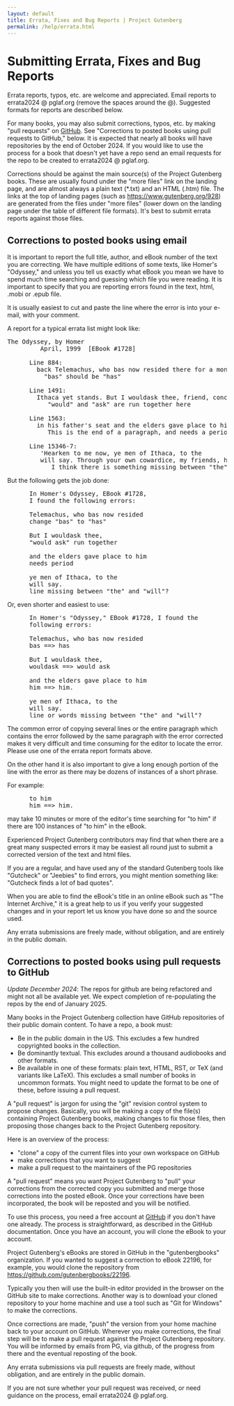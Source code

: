 ```yaml
---
layout: default
title: Errata, Fixes and Bug Reports | Project Gutenberg
permalink: /help/errata.html
---
```


Submitting Errata, Fixes and Bug Reports
========================================

Errata reports, typos, etc. are welcome and appreciated. Email reports to errata2024 @ pglaf.org (remove the spaces around the @). Suggested formats for reports are described below.

For many books, you may also submit corrections, typos, etc. by making "pull requests" on [GitHub](https://github.com/gutenbergbooks). See "Corrections to posted books using pull requests to GitHub," below. It is expected that nearly all books will have repositories by the end of October 2024. If you would like to use the process for a book that doesn't yet have a repo send an email requests for the repo to be created to errata2024 @ pglaf.org.

Corrections should be against the main source(s) of the Project Gutenberg books. These are usually found under the "more files" link on the landing page, and are almost always a plain text (*.txt) and an HTML (.htm) file. The links at the top of landing pages (such as https://www.gutenberg.org/928) are generated from the files under "more files" (lower down on the landing page under the table of different file formats). It's best to submit errata reports against those files.

## Corrections to posted books using email

It is important to report the full title, author, and eBook number of the text you are correcting. We have multiple editions of some texts, like Homer's "Odyssey," and unless you tell us exactly what eBook you mean we have to spend much time searching and guessing which file you were reading. It is important to specify that you are reporting errors found in the text, html, .mobi or .epub file.

It is usually easiest to cut and paste the line where the error is into your e-mail, with your comment.

A report for a typical errata list might look like: 
<pre>
The Odyssey, by Homer
         April, 1999  [EBook #1728]

      Line 884:
        back Telemachus, who bas now resided there for a month.
          "bas" should be "has"

      Line 1491:
        Ithaca yet stands. But I wouldask thee, friend, concerning
           "would" and "ask" are run together here

      Line 1563:
        in his father's seat and the elders gave place to him
           This is the end of a paragraph, and needs a period at end.

      Line 15346-7:
         'Hearken to me now, ye men of Ithaca, to the
         will say. Through your own cowardice, my friends, have
            I think there is something missing between "the" and "will"
</pre>
But the following gets the job done: 
<pre>
      In Homer's Odyssey, EBook #1728,
      I found the following errors:

      Telemachus, who bas now resided
      change "bas" to "has"

      But I wouldask thee,
      "would ask" run together

      and the elders gave place to him
      needs period

      ye men of Ithaca, to the
      will say.
      line missing between "the" and "will"?
</pre>
Or, even shorter and easiest to use: 
<pre>
      In Homer's "Odyssey," EBook #1728, I found the
      following errors:

      Telemachus, who bas now resided
      bas ==> has

      But I wouldask thee,
      wouldask ==> would ask

      and the elders gave place to him
      him ==> him.

      ye men of Ithaca, to the
      will say.
      line or words missing between "the" and "will"?
</pre>
The common error of copying several lines or the entire paragraph which contains the error followed by the same paragraph with the error corrected makes it very difficult and time consuming for the editor to locate the error. Please use one of the errata report formats above.

On the other hand it is also important to give a long enough portion of the line with the error as there may be dozens of instances of a short phrase.

For example: 
<pre>
      to him
      him ==> him.
</pre>

may take 10 minutes or more of the editor's time searching for "to him" if there are 100 instances of "to him" in the eBook.

Experienced Project Gutenberg contributors may find that when there are a great many suspected errors it may be easiest all round just to submit a corrected version of the text and html files.

If you are a regular, and have used any of the standard Gutenberg tools like "Gutcheck" or "Jeebies" to find errors, you might mention something like: "Gutcheck finds a lot of bad quotes".

When you are able to find the eBook's title in an online eBook such as "The Internet Archive," it is a great help to us if you verify your suggested changes and in your report let us know you have done so and the source used.

Any errata submissions are freely made, without obligation, and are entirely in the public domain. 


## Corrections to posted books using pull requests to GitHub

<em>Update December 2024</em>: The repos for github are being
refactored and might not all be available yet. We expect completion
of re-populating the repos by the end of January 2025.


Many books in the Project Gutenberg collection have GitHub repositories of their public domain content. To have a repo, a book must:

- Be in the public domain in the US. This excludes a few hundred copyrighted books in the collection.
- Be dominantly textual. This excludes around a thousand audiobooks and other formats.
- Be available in one of these formats: plain text, HTML, RST, or TeX (and variants like LaTeX). This excludes a small number of books in uncommon formats. You might need to update the format to be one of these, before issuing a pull request.

A "pull request" is jargon for using the "git" revision control system to propose changes. Basically, you will be making a copy of the file(s) containing Project Gutenberg books, making changes to fix those files, then proposing those changes back to the Project Gutenberg repository.

Here is an overview of the process:

- "clone" a copy of the current files into your own workspace on GitHub
- make corrections that you want to suggest
- make a pull request to the maintainers of the PG repositories

A "pull request" means you want Project Gutenberg to "pull" your corrections from the corrected copy you submitted and merge those corrections into the posted eBook. Once your corrections have been incorporated, the book will be reposted and you will be notified. 

To use this process, you need a free account at [GitHub](https://github.com) if you don't have one already. The process is straightforward, as described in the GitHub documentation. Once you have an account, you will clone the eBook to your account.

Project Gutenberg's eBooks are stored in GitHub in the "gutenbergbooks" organization. If you wanted to suggest a correction to eBook 22196, for example, you would clone the repository from https://github.com/gutenbergbooks/22196.

Typically you then will use the built-in editor provided in the browser on the GitHub site to make corrections. Another way is to download your cloned repository to your home machine and use a tool such as "Git for Windows" to make the corrections.

Once corrections are made, "push" the version from your home machine back to your account on GitHub. Wherever you make corrections, the final step will be to make a pull request against the Project Gutenberg repository. You will be informed by emails from PG, via github, of the progress from there and the eventual reposting of the book.

Any errata submissions via pull requests are freely made, without obligation, and are entirely in the public domain. 

If you are not sure whether your pull request was received, or need guidance on the process, email errata2024 @ pglaf.org. 
